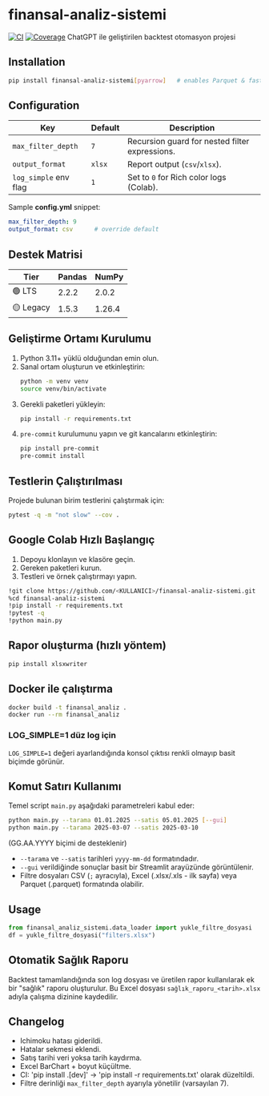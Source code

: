 # finansal-analiz-sistemi
[![CI](https://github.com/owner/finansal-analiz-sistemi/actions/workflows/ci.yml/badge.svg)](https://github.com/owner/finansal-analiz-sistemi/actions/workflows/ci.yml)
[![Coverage](https://img.shields.io/badge/coverage-91%25-brightgreen.svg)](https://github.com/owner/finansal-analiz-sistemi/actions/workflows/ci.yml)
ChatGPT ile geliştirilen backtest otomasyon projesi

## Installation
```bash
pip install finansal-analiz-sistemi[pyarrow]   # enables Parquet & fast tests
```

## Configuration

| Key                   | Default | Description                                    |
| --------------------- | ------- | ---------------------------------------------- |
| `max_filter_depth`    | `7`     | Recursion guard for nested filter expressions. |
| `output_format`       | `xlsx`  | Report output (`csv`/`xlsx`).                  |
| `log_simple` env flag | `1`     | Set to `0` for Rich color logs (Colab).        |

Sample **config.yml** snippet:

```yaml
max_filter_depth: 9
output_format: csv      # override default
```


## Destek Matrisi

| Tier | Pandas | NumPy |
|------|--------|-------|
| 🟢 LTS | 2.2.2 | 2.0.2 |
| 🟡 Legacy | 1.5.3 | 1.26.4 |

## Geliştirme Ortamı Kurulumu

1. Python 3.11+ yüklü olduğundan emin olun.
2. Sanal ortam oluşturun ve etkinleştirin:
   ```bash
   python -m venv venv
   source venv/bin/activate
   ```
3. Gerekli paketleri yükleyin:
   ```bash
   pip install -r requirements.txt
   ```
4. `pre-commit` kurulumunu yapın ve git kancalarını etkinleştirin:
   ```bash
   pip install pre-commit
   pre-commit install
   ```

## Testlerin Çalıştırılması

Projede bulunan birim testlerini çalıştırmak için:
```bash
pytest -q -m "not slow" --cov .
```

## Google Colab Hızlı Başlangıç

1. Depoyu klonlayın ve klasöre geçin.
2. Gereken paketleri kurun.
3. Testleri ve örnek çalıştırmayı yapın.

```bash
!git clone https://github.com/<KULLANICI>/finansal-analiz-sistemi.git
%cd finansal-analiz-sistemi
!pip install -r requirements.txt
!pytest -q
!python main.py
```

## Rapor oluşturma (hızlı yöntem)

```bash
pip install xlsxwriter
```

## Docker ile çalıştırma

```bash
docker build -t finansal_analiz .
docker run --rm finansal_analiz
```

### LOG_SIMPLE=1 düz log için
`LOG_SIMPLE=1` değeri ayarlandığında konsol çıktısı renkli olmayıp basit biçimde görünür.

## Komut Satırı Kullanımı

Temel script `main.py` aşağıdaki parametreleri kabul eder:

```bash
python main.py --tarama 01.01.2025 --satis 05.01.2025 [--gui]
python main.py --tarama 2025-03-07 --satis 2025-03-10
```
(GG.AA.YYYY biçimi de desteklenir)

* `--tarama` ve `--satis` tarihleri `yyyy-mm-dd` formatındadır.
* `--gui` verildiğinde sonuçlar basit bir Streamlit arayüzünde görüntülenir.
* Filtre dosyaları CSV (`;` ayracıyla), Excel (.xlsx/.xls - ilk sayfa) veya Parquet (.parquet) formatında olabilir.

## Usage
```python
from finansal_analiz_sistemi.data_loader import yukle_filtre_dosyasi
df = yukle_filtre_dosyasi("filters.xlsx")
```


## Otomatik Sağlık Raporu
Backtest tamamlandığında son log dosyası ve üretilen rapor kullanılarak ek bir "sağlık" raporu oluşturulur. Bu Excel dosyası `sağlık_raporu_<tarih>.xlsx` adıyla çalışma dizinine kaydedilir.

## Changelog
- Ichimoku hatası giderildi.
- Hatalar sekmesi eklendi.
- Satış tarihi veri yoksa tarih kaydırma.
- Excel BarChart + boyut küçültme.
- CI: 'pip install .[dev]' → 'pip install -r requirements.txt' olarak düzeltildi.
- Filtre derinliği `max_filter_depth` ayarıyla yönetilir (varsayılan 7).

